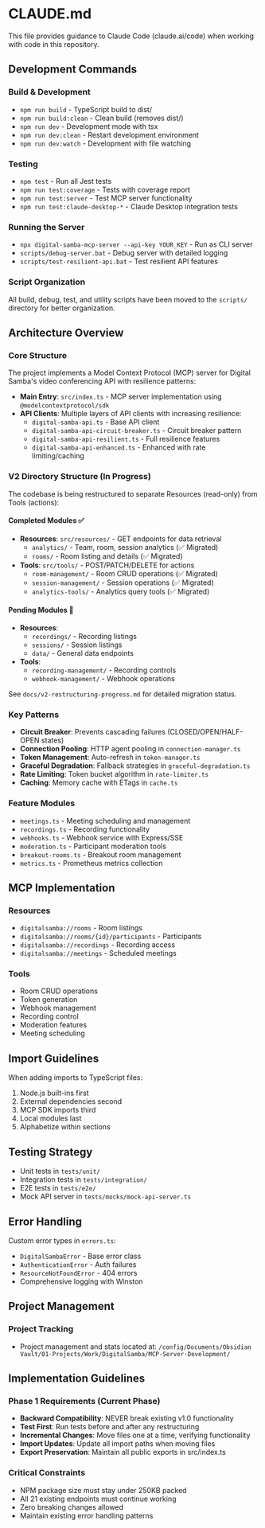 # CLAUDE.md

This file provides guidance to Claude Code (claude.ai/code) when working with code in this repository.

## Development Commands

### Build & Development
- `npm run build` - TypeScript build to dist/
- `npm run build:clean` - Clean build (removes dist/)
- `npm run dev` - Development mode with tsx
- `npm run dev:clean` - Restart development environment
- `npm run dev:watch` - Development with file watching

### Testing
- `npm test` - Run all Jest tests
- `npm run test:coverage` - Tests with coverage report
- `npm run test:server` - Test MCP server functionality
- `npm run test:claude-desktop-*` - Claude Desktop integration tests

### Running the Server
- `npx digital-samba-mcp-server --api-key YOUR_KEY` - Run as CLI server
- `scripts/debug-server.bat` - Debug server with detailed logging
- `scripts/test-resilient-api.bat` - Test resilient API features

### Script Organization
All build, debug, test, and utility scripts have been moved to the `scripts/` directory for better organization.

## Architecture Overview

### Core Structure
The project implements a Model Context Protocol (MCP) server for Digital Samba's video conferencing API with resilience patterns:

- **Main Entry**: `src/index.ts` - MCP server implementation using `@modelcontextprotocol/sdk`
- **API Clients**: Multiple layers of API clients with increasing resilience:
  - `digital-samba-api.ts` - Base API client
  - `digital-samba-api-circuit-breaker.ts` - Circuit breaker pattern
  - `digital-samba-api-resilient.ts` - Full resilience features
  - `digital-samba-api-enhanced.ts` - Enhanced with rate limiting/caching

### V2 Directory Structure (In Progress)
The codebase is being restructured to separate Resources (read-only) from Tools (actions):

#### Completed Modules ✅
- **Resources**: `src/resources/` - GET endpoints for data retrieval
  - `analytics/` - Team, room, session analytics (✅ Migrated)
  - `rooms/` - Room listing and details (✅ Migrated)
- **Tools**: `src/tools/` - POST/PATCH/DELETE for actions
  - `room-management/` - Room CRUD operations (✅ Migrated)
  - `session-management/` - Session operations (✅ Migrated)
  - `analytics-tools/` - Analytics query tools (✅ Migrated)

#### Pending Modules 🔄
- **Resources**:
  - `recordings/` - Recording listings
  - `sessions/` - Session listings
  - `data/` - General data endpoints
- **Tools**:
  - `recording-management/` - Recording controls
  - `webhook-management/` - Webhook operations

See `docs/v2-restructuring-progress.md` for detailed migration status.

### Key Patterns
- **Circuit Breaker**: Prevents cascading failures (CLOSED/OPEN/HALF-OPEN states)
- **Connection Pooling**: HTTP agent pooling in `connection-manager.ts`
- **Token Management**: Auto-refresh in `token-manager.ts`
- **Graceful Degradation**: Fallback strategies in `graceful-degradation.ts`
- **Rate Limiting**: Token bucket algorithm in `rate-limiter.ts`
- **Caching**: Memory cache with ETags in `cache.ts`

### Feature Modules
- `meetings.ts` - Meeting scheduling and management
- `recordings.ts` - Recording functionality
- `webhooks.ts` - Webhook service with Express/SSE
- `moderation.ts` - Participant moderation tools
- `breakout-rooms.ts` - Breakout room management
- `metrics.ts` - Prometheus metrics collection

## MCP Implementation

### Resources
- `digitalsamba://rooms` - Room listings
- `digitalsamba://rooms/{id}/participants` - Participants
- `digitalsamba://recordings` - Recording access
- `digitalsamba://meetings` - Scheduled meetings

### Tools
- Room CRUD operations
- Token generation
- Webhook management
- Recording control
- Moderation features
- Meeting scheduling

## Import Guidelines
When adding imports to TypeScript files:
1. Node.js built-ins first
2. External dependencies second
3. MCP SDK imports third
4. Local modules last
5. Alphabetize within sections

## Testing Strategy
- Unit tests in `tests/unit/`
- Integration tests in `tests/integration/`
- E2E tests in `tests/e2e/`
- Mock API server in `tests/mocks/mock-api-server.ts`

## Error Handling
Custom error types in `errors.ts`:
- `DigitalSambaError` - Base error class
- `AuthenticationError` - Auth failures
- `ResourceNotFoundError` - 404 errors
- Comprehensive logging with Winston

## Project Management

### Project Tracking
- Project management and stats located at: `/config/Documents/Obsidian Vault/01-Projects/Work/DigitalSamba/MCP-Server-Development/`

## Implementation Guidelines

### Phase 1 Requirements (Current Phase)
- **Backward Compatibility**: NEVER break existing v1.0 functionality
- **Test First**: Run tests before and after any restructuring
- **Incremental Changes**: Move files one at a time, verifying functionality
- **Import Updates**: Update all import paths when moving files
- **Export Preservation**: Maintain all public exports in src/index.ts

### Critical Constraints
- NPM package size must stay under 250KB packed
- All 21 existing endpoints must continue working
- Zero breaking changes allowed
- Maintain existing error handling patterns